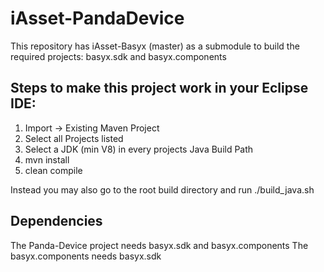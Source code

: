 # iAsset-PandaDevice

This repository has iAsset-Basyx (master) as a submodule to build the required projects: basyx.sdk and basyx.components

## Steps to make this project work in your Eclipse IDE:

1) Import -> Existing Maven Project
2) Select all Projects listed
3) Select a JDK (min V8) in every projects Java Build Path
3) mvn install
4) clean compile

Instead you may also go to the root build directory and run ./build_java.sh

## Dependencies

The Panda-Device project needs basyx.sdk and basyx.components
The basyx.components needs basyx.sdk

